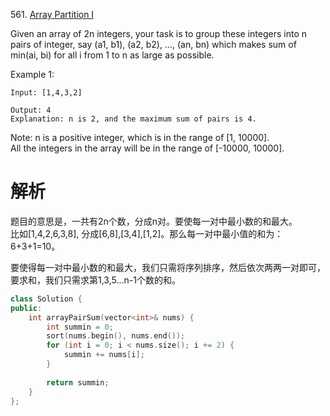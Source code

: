 561\. [Array Partition I](https://leetcode.com/contest/leetcode-weekly-contest-29/problems/array-partition-i/)

Given an array of 2n integers, your task is to group these integers into n pairs of integer, 
say (a1, b1), (a2, b2), ..., (an, bn) which makes sum of min(ai, bi) for all i from 1 to n as large as possible.

Example 1:
```
Input: [1,4,3,2]

Output: 4
Explanation: n is 2, and the maximum sum of pairs is 4.
```
Note:
n is a positive integer, which is in the range of [1, 10000].  
All the integers in the array will be in the range of [-10000, 10000].

# 解析
题目的意思是，一共有2n个数，分成n对。要使每一对中最小数的和最大。  
比如[1,4,2,6,3,8], 分成[6,8],[3,4],[1,2]。那么每一对中最小值的和为：6+3+1=10。

要使得每一对中最小数的和最大，我们只需将序列排序，然后依次两两一对即可，要求和，我们只需求第1,3,5...n-1个数的和。

```cpp
class Solution {
public:
    int arrayPairSum(vector<int>& nums) {
        int summin = 0;
        sort(nums.begin(), nums.end());
        for (int i = 0; i < nums.size(); i += 2) {
            summin += nums[i];
        }
        
        return summin;
    }
};
```

